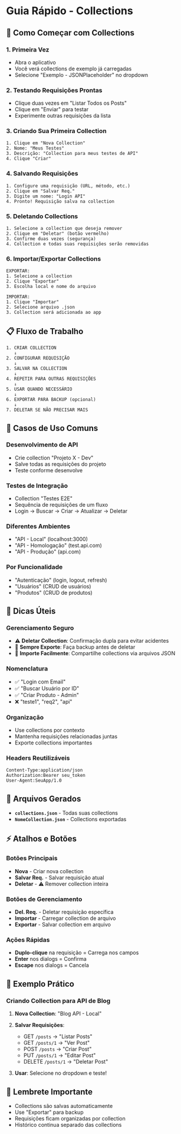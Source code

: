 # Guia Rápido - Collections

## 🚀 Como Começar com Collections

### 1. **Primeira Vez**
   - Abra o aplicativo
   - Você verá collections de exemplo já carregadas
   - Selecione "Exemplo - JSONPlaceholder" no dropdown

### 2. **Testando Requisições Prontas**
   - Clique duas vezes em "Listar Todos os Posts"
   - Clique em "Enviar" para testar
   - Experimente outras requisições da lista

### 3. **Criando Sua Primeira Collection**
   ```
   1. Clique em "Nova Collection"
   2. Nome: "Meus Testes"
   3. Descrição: "Collection para meus testes de API"
   4. Clique "Criar"
   ```

### 4. **Salvando Requisições**
   ```
   1. Configure uma requisição (URL, método, etc.)
   2. Clique em "Salvar Req."
   3. Digite um nome: "Login API"
   4. Pronto! Requisição salva na collection
   ```

### 5. **Deletando Collections**
   ```
   1. Selecione a collection que deseja remover
   2. Clique em "Deletar" (botão vermelho)
   3. Confirme duas vezes (segurança)
   4. Collection e todas suas requisições serão removidas
   ```

### 6. **Importar/Exportar Collections**
   ```
   EXPORTAR:
   1. Selecione a collection
   2. Clique "Exportar"
   3. Escolha local e nome do arquivo
   
   IMPORTAR:
   1. Clique "Importar"
   2. Selecione arquivo .json
   3. Collection será adicionada ao app
   ```

## 📋 Fluxo de Trabalho

```
1. CRIAR COLLECTION
   ↓
2. CONFIGURAR REQUISIÇÃO
   ↓
3. SALVAR NA COLLECTION
   ↓
4. REPETIR PARA OUTRAS REQUISIÇÕES
   ↓
5. USAR QUANDO NECESSÁRIO
   ↓
6. EXPORTAR PARA BACKUP (opcional)
   ↓
7. DELETAR SE NÃO PRECISAR MAIS
```

## 🎯 Casos de Uso Comuns

### **Desenvolvimento de API**
- Crie collection "Projeto X - Dev"
- Salve todas as requisições do projeto
- Teste conforme desenvolve

### **Testes de Integração**
- Collection "Testes E2E"
- Sequência de requisições de um fluxo
- Login → Buscar → Criar → Atualizar → Deletar

### **Diferentes Ambientes**
- "API - Local" (localhost:3000)
- "API - Homologação" (test.api.com)
- "API - Produção" (api.com)

### **Por Funcionalidade**
- "Autenticação" (login, logout, refresh)
- "Usuários" (CRUD de usuários)
- "Produtos" (CRUD de produtos)

## 🔧 Dicas Úteis

### **Gerenciamento Seguro**
- ⚠️ **Deletar Collection**: Confirmação dupla para evitar acidentes
- 💾 **Sempre Exporte**: Faça backup antes de deletar
- 🔄 **Importe Facilmente**: Compartilhe collections via arquivos JSON

### **Nomenclatura**
- ✅ "Login com Email"
- ✅ "Buscar Usuário por ID"
- ✅ "Criar Produto - Admin"
- ❌ "teste1", "req2", "api"

### **Organização**
- Use collections por contexto
- Mantenha requisições relacionadas juntas
- Exporte collections importantes

### **Headers Reutilizáveis**
```
Content-Type:application/json
Authorization:Bearer seu_token
User-Agent:SeuApp/1.0
```

## 📁 Arquivos Gerados

- **`collections.json`** - Todas suas collections
- **`NomeCollection.json`** - Collections exportadas

## ⚡ Atalhos e Botões

### **Botões Principais**
- **Nova** - Criar nova collection
- **Salvar Req.** - Salvar requisição atual
- **Deletar** - ⚠️ Remover collection inteira

### **Botões de Gerenciamento**
- **Del. Req.** - Deletar requisição específica
- **Importar** - Carregar collection de arquivo
- **Exportar** - Salvar collection em arquivo

### **Ações Rápidas**
- **Duplo-clique** na requisição = Carrega nos campos
- **Enter** nos dialogs = Confirma
- **Escape** nos dialogs = Cancela

## 🎉 Exemplo Prático

### Criando Collection para API de Blog

1. **Nova Collection**: "Blog API - Local"
2. **Salvar Requisições**:
   - GET `/posts` → "Listar Posts"
   - GET `/posts/1` → "Ver Post"
   - POST `/posts` → "Criar Post"
   - PUT `/posts/1` → "Editar Post"
   - DELETE `/posts/1` → "Deletar Post"

3. **Usar**: Selecione no dropdown e teste!

## 🚨 Lembrete Importante

- Collections são salvas automaticamente
- Use "Exportar" para backup
- Requisições ficam organizadas por collection
- Histórico continua separado das collections
